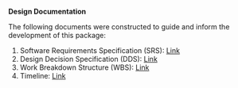 **Design Documentation**

The following documents were constructed to guide and inform the development of this package:
1. Software Requirements Specification (SRS): [Link](https://docs.google.com/document/d/1UdiYZ3AVkcx18AHiISokjNNkrQp4Hqyawf5ce--yW9Y/edit?usp=sharing)
2. Design Decision Specification (DDS): [Link](https://docs.google.com/document/d/10DpEYspdFhGd4B5PeHnsDeIjn-qft3U7Kzbwo8voiM8/edit?usp=sharing)
3. Work Breakdown Structure (WBS): [Link](https://docs.google.com/document/d/1SXNld33wgDsJS5WjutbUg09OKsxknucKCCZBlbpPgvg/edit?tab=t.0)
4. Timeline: [Link](https://docs.google.com/spreadsheets/d/1LJKfI0XgUdosgzL-93WEY8kCrNTzpi7Z2U9GJyfzmjg/edit?gid=1115838130#gid=1115838130)

